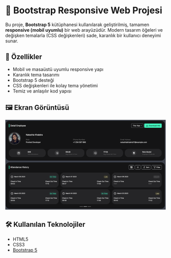 # 📱 Bootstrap Responsive Web Projesi

Bu proje, **Bootstrap 5** kütüphanesi kullanılarak geliştirilmiş, tamamen **responsive (mobil uyumlu)** bir web arayüzüdür. Modern tasarım öğeleri ve değişken temalarla (CSS değişkenleri) sade, karanlık bir kullanıcı deneyimi sunar.

## 🔧 Özellikler

- Mobil ve masaüstü uyumlu responsive yapı
- Karanlık tema tasarımı
- Bootstrap 5 desteği
- CSS değişkenleri ile kolay tema yönetimi
- Temiz ve anlaşılır kod yapısı

## 🖼️ Ekran Görüntüsü

![Ekran Görüntüsü](./screen-sh.png)

## 🛠️ Kullanılan Teknolojiler

- HTML5
- CSS3
- [Bootstrap 5](https://getbootstrap.com/)

